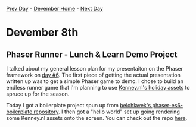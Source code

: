 [Prev Day](../7/README.md) - [Devember Home](../README.md) - [Next Day](../9/README.md)

# Devember 8th

## Phaser Runner - Lunch & Learn Demo Project

I talked about my general lesson plan for my presentaiton on the Phaser framework on [day #6](https://github.com/rmkubik/devember2017/blob/master/6/README.md). The first piece of getting the actual presentation written up was to get a simple Phaser game to demo. I chose to build an endless runner game that I'm planning to use [Kenney.nl's holiday assets](http://kenney.nl/assets/holiday-pack-2016) to spruce up for the season. 

Today I got a boilerplate project spun up from [belohlavek's phaser-es6-boilerplate repository](https://github.com/belohlavek/phaser-es6-boilerplate). I then got a "hello world" set up going rendering some Kenney.nl assets onto the screen. You can check out the repo [here](https://github.com/rmkubik/phaser-runner).
